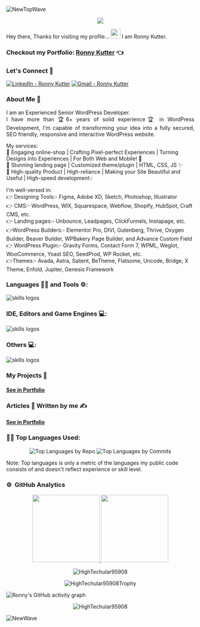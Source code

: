 ![NewTopWave](https://user-images.githubusercontent.com/81550376/180223627-d18d8aeb-4f5e-4715-94db-65b1b85822f1.svg)


<p align="center">
  <img width="" height="" src="https://avatars.githubusercontent.com/u/152673060?s=400&u=32566625e044f500d81bd41567e1acbc6c987d97&v=4">
</p>

Hey there, Thanks for visiting my profile... 
<img src="https://raw.githubusercontent.com/MartinHeinz/MartinHeinz/master/wave.gif" width="26px" height="26px"> I am Ronny Kutter.

### Checkout my Portfolio: [Ronny Kutter](https://my-portfolio-lime-nine-47.vercel.app/)  👈

<!-- ### Checkout my flagship project: [Let's Learn Linux](https://letslearnlinux.tech/)  👈

### Checkout my automation project: [Get Pair Extraordinaire](https://github.com/HighTechular95908/Get-Pair-Extraordinaire)  👈 -->

### Let's Connect 🤳

<a href="https://www.linkedin.com/in/HighTechular95908/"><img src="https://img.shields.io/static/v1?label=LinkedIn&message=Ronny+Kutter&color=%230077b5&logo=linkedIn&logoColor=%230077b5" alt="LinkedIn - Ronny Kutter"></a>
[![Gmail - Ronny Kutter](https://img.shields.io/badge/Gmail-RonnyKutter-red?logo=gmail&logoColor=red)](tiger773131@gmail.com)


### About Me 🚀

 <p align="justify">
 I am an Experienced Senior WordPress Developer.<br> I have more than 🏆6+ years of solid experience🏆 in WordPress Development, 
I'm capable of transforming your idea into a fully secured, SEO friendly, responsive and interactive WordPress website.

My services:<br>
🚀  Engaging online-shop | Crafting Pixel-perfect Experiences | Turning Designs into Experiences |  For Both Web and Mobile! 🎨<br>
🎉  Stunning landing page | Customized theme/plugin | HTML, CSS, JS ✨<br>
🌟  High-quality Product | High-reliance | Making your Site Beautiful and Useful | High-speed development💡<br>

I'm well-versed in:<br>
👉 Designing Tools:- Figma, Adobe XD, Sketch, Photoshop, Illustrator<br>
👉 CMS:- WordPress, WIX, Squarespace, Webflow, Shopify, HubSpot, Craft CMS, etc.<br>
👉 Landing pages:- Unbounce, Leadpages, ClickFunnels, Instapage, etc.<br>
👉WordPress Builders:- Elementor Pro, DIVI, Gutenberg, Thrive, Oxygen Builder, Beaver Builder, WPBakery Page Builder, and Advance Custom Field<br>
👉 WordPress Plugin:- Gravity Forms, Contact Form 7, WPML, Weglot, WooCommerce, Yoast SEO, SeedProd, WP Rocket, etc.<br>
👉Themes:- Avada, Astra, Salient, BeTheme, Flatsome, Uncode, Bridge, X Theme, Enfold, Jupiter, Genesis Framework
 </p>

  
### Languages 🧑‍💻 and Tools ⚙️:

<img src="https://skillicons.dev/icons?i=git,github,githubactions,py,c,cpp,cs,dotnet,html,css,js,bootstrap,php,md,java" alt="skills logos" /> <br>

### IDE, Editors and Game Engines 💻:
<img src="https://skillicons.dev/icons?i=vscode,visualstudio,idea,unity,unreal,vim,replit" alt="skills logos" />

### Others 💻:

<img src="https://skillicons.dev/icons?i=linux,bash,regex,powershell,docker,azure,mysql,sqlite,gradle,maven,nginx,pr,ps,svg,discord,linkedin,netlify,gherkin" alt="skills logos" />

### My Projects 🙌

#### [See in Portfolio](https://my-portfolio-lime-nine-47.vercel.app/)

### Articles 📝 Written by me ✍️

#### [See in Portfolio](https://my-portfolio-lime-nine-47.vercel.app/)

### 👨‍💻 Top Languages Used:
<p align="center">
  <img align="center" src="https://github-profile-summary-cards.vercel.app/api/cards/repos-per-language?username=HighTechular95908&theme=nord_dark" alt="Top Languages by Repo" />
  <img align="center" src="https://github-profile-summary-cards.vercel.app/api/cards/most-commit-language?username=HighTechular95908&theme=nord_dark" alt="Top Languages by Commits" /></p>
  
  Note: Top languages is only a metric of the languages my public code consists of and doesn't reflect experience or skill level.
  
### ⚙️ &nbsp;GitHub Analytics

<p align="center">
<a href="https://github.com/HighTechular95908">
  <img height="180em" src="https://github-readme-stats-eight-theta.vercel.app/api?username=HighTechular95908&show_icons=true&theme=algolia&include_all_commits=true&count_private=true"/>
  <img height="180em" src="https://github-readme-stats-eight-theta.vercel.app/api/top-langs/?username=HighTechular95908&layout=compact&langs_count=8&theme=algolia"/>
</a>
 <br />
  
<p align="center"><img align="center" src="https://github-readme-streak-stats.herokuapp.com/?user=HighTechular95908&theme=algolia" alt="HighTechular95908" /></p>

<p align="center"><img align="center" src="https://github-trophies.vercel.app/?username=HighTechular95908&column=6&theme=algolia" alt="HighTechular95908Trophy" /></p>



 ![Ronny's GitHub activity graph]( https://github-readme-activity-graph.vercel.app/graph?username=HighTechular95908&theme=react-dark&area=true&hide_border=true#gh-light-mode-only)
 
 <p align="center"><img src="https://visitor-badge.laobi.icu/badge?page_id=HighTechular95908.HighTechular95908" alt="HighTechular95908" />

</p>


![NewWave](https://user-images.githubusercontent.com/81550376/180223136-576934f8-2f40-4fb9-acd9-786d1d5d0f73.svg)
